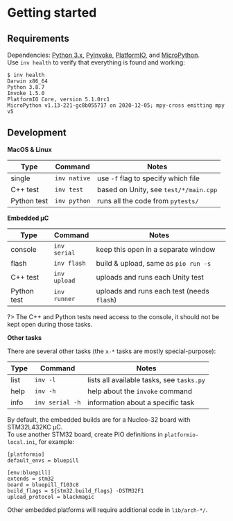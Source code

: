 # Getting started

## Requirements

Dependencies: [Python 3.x][PY3], [PyInvoke][INV], [PlatformIO][PIO], and
[MicroPython][MPY].<br/>
Use `inv health` to verify that everything is found and working:

```
$ inv health
Darwin x86_64
Python 3.8.7
Invoke 1.5.0
PlatformIO Core, version 5.1.0rc1
MicroPython v1.13-221-gc8b055717 on 2020-12-05; mpy-cross emitting mpy v5
```

## Development

**MacOS & Linux**

| Type | Command | Notes |
|------|---------|-------|
| single | `inv native` | use `-f` flag to specify which file |
| C++ test | `inv test` | based on Unity, see `test/*/main.cpp` |
| Python test | `inv python` | runs all the code from `pytests/` |

**Embedded µC**

| Type | Command | Notes |
|------|---------|-------|
| console | `inv serial` | keep this open in a separate window |
| flash | `inv flash` | build & upload, same as `pio run -s` |
| C++ test | `inv upload` | uploads and runs each Unity test |
| Python test | `inv runner` | uploads and runs each test (needs `flash`) |

?> The C++ and Python tests need access to the console, it should not be kept
open during those tasks.

**Other tasks**

There are several other tasks (the `x-*` tasks are mostly special-purpose):

| Type | Command | Notes |
|------|---------|-------|
| list | `inv -l` | lists all available tasks, see `tasks.py` |
| help | `inv -h` | help about the `invoke` command |
| info | `inv serial -h` | information about a specific task |

By default, the embedded builds are for a Nucleo-32 board with STM32L432KC
µC.<br/>
To use another STM32 board, create PIO definitions in `platformio-local.ini`,
for example:

```
[platformio]
default_envs = bluepill

[env:bluepill]
extends = stm32
board = bluepill_f103c8
build_flags = ${stm32.build_flags} -DSTM32F1
upload_protocol = blackmagic
```

Other embedded platforms will require additional code in `lib/arch-*/`.

[PY3]: https://www.python.org/
[PIO]: https://docs.platformio.org/en/latest/
[MPY]: https://github.com/micropython/micropython/
[INV]: https://www.pyinvoke.org/

